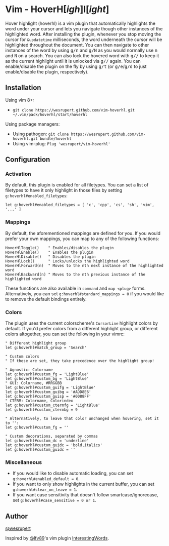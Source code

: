 # Vim - HoverH[*igh*]l[*ight*]

Hover highlight (hoverhl) is a vim plugin that automatically highlights the word under your cursor and lets you navigate though other instances of the highlighted word. After installing the plugin, whenever you stop moving the cursor for `&updatetime` milliseconds, the word underneath the cursor will be highlighted throughout the document. You can then navigate to other instances of the word by using <kbd>g/n</kbd> and <kbd>g/N</kbd> as you would normally use <kbd>n</kbd> and <kbd>N</kbd> on a search. You can also lock the hovered word with <kbd>g//</kbd> to keep it as the current highlight until it is unlocked via <kbd>g//</kbd> again. You can enable/disable the plugin on the fly by using <kbd>g/t</kbd> (or <kbd>g/e</kbd>/<kbd>g/d</kbd> to just enable/disable the plugin, respectively).

## Installation

Using vim 8+:

- `git clone https://wesrupert.github.com/vim-hoverhl.git ~/.vim/pack/hoverhl/start/hoverhl`

Using package managers:

- Using pathogen: `git clone https://wesrupert.github.com/vim-hoverhl.git bundle/hoverhl`
- Using vim-plug: `Plug 'wesrupert/vim-hoverhl'`

## Configuration

### Activation

By default, this plugin is enabled for all filetypes. You can set a list of filetypes to have it only highlight in those files by setting `g:hoverhl#enabled_filetypes`:

```vim
let g:hoverhl#enabled_filetypes = [ 'c', 'cpp', 'cs', 'sh', 'vim', '...' ]
```

### Mappings

By default, the aforementioned mappings are defined for you. If you would prefer your own mappings, you can map to any of the following functions:

```vim
HoverHlToggle()    " Enables/disables the plugin
HoverHlEnable()    " Enables the plugin
HoverHlDisable()   " Disables the plugin
HoverHlLock()      " Locks/unlocks the highlighted word
HoverHlForward(n)  " Moves to the nth next instance of the highlighted word
HoverHlBackward(n) " Moves to the nth previous instance of the highlighted word
```

These functions are also available in `command` and `map <plug>` forms. Alternatively, you can set `g:hoverhl#standard_mappings = 0` if you would like to remove the default bindings entirely.

### Colors

The plugin uses the current colorscheme's `CursorLine` highlight colors by default. If you'd prefer colors from a different highlight group, or different colors altogether, you can set the following in your vimrc:

```vim
" Different highlight group
let g:hoverhl#match_group = 'Search'

" Custom colors
" If these are set, they take precedence over the highlight group!

" Agnostic: Colorname
let g:hoverhl#custom_fg = 'LightBlue'
let g:hoverhl#custom_bg = 'LightBlue'
" GUI: Colorname, #RRGGBB
let g:hoverhl#custom_guifg = 'LightBlue'
let g:hoverhl#custom_guibg = '#ADD8E6'
let g:hoverhl#custom_guisp = '#0088FF'
" CTERM: Colorname, Colorindex
let g:hoverhl#custom_ctermfg = 'LightBlue'
let g:hoverhl#custom_ctermbg = 9

" Alternatively, to leave that color unchanged when hovering, set it to '':
let g:hoverhl#custom_fg = ''

" Custom decorations, separated by commas
let g:hoverhl#custom_dc = 'underline'
let g:hoverhl#custom_guidc = 'bold,italics'
let g:hoverhl#custom_guidc = ''
```

### Miscellaneous

- If you would like to disable automatic loading, you can set `g:hoverhl#enabled_default = 0`.
- If you want to only show highlights in the current buffer, you can set `g:hoverhl#clear_on_leave = 1`.
- If you want case sensitivity that doesn't follow smartcase/ignorecase, set `g:hoverhl#case_sensitive = 0 or 1`.


## Author

[@wesrupert](https://twitter.com/wesrupert)

Inspired by [@lfv89](http://twitter.com/lfv89)'s vim plugin [InterestingWords](https://github.com/lfv89/vim-interestingwords).

